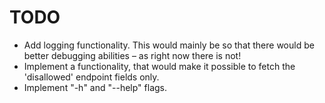 # TODO
- Add logging functionality. This would mainly be so that there would be better
  debugging abilities – as right now there is not!
- Implement a functionality, that would make it possible to fetch the 'disallowed'
  endpoint fields only.
- Implement "-h" and "--help" flags.
